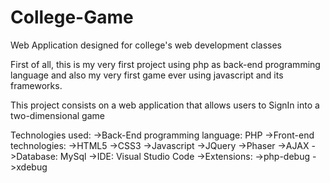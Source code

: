 # College-Game
Web Application designed for college's web development classes

First of all, this is my very first project using php as back-end programming language and also my very first game ever using javascript and its frameworks.

This project consists on a web application that allows users to SignIn into a two-dimensional game 

Technologies used:
    ->Back-End programming language: PHP
    ->Front-end technologies:
        ->HTML5
        ->CSS3
        ->Javascript
            ->JQuery
            ->Phaser
            ->AJAX
    ->Database: MySql
    ->IDE: Visual Studio Code
        ->Extensions:
            ->php-debug
            ->xdebug